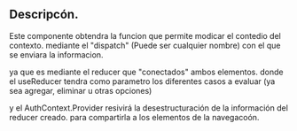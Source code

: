 ## Descripcón. 

Este componente obtendra la funcion que permite modicar el contedio del contexto. mediante el "dispatch" (Puede ser cualquier nombre) con el que se enviara la informacion. 

ya que es mediante el reducer que "conectados" ambos elementos. donde el useReducer tendra como parametro los diferentes casos a evaluar (ya sea agregar, eliminar u otras opciones)

y el AuthContext.Provider resivirá la desestructuración de la información del reducer creado. para compartirla a los elementos de la navegacoón.